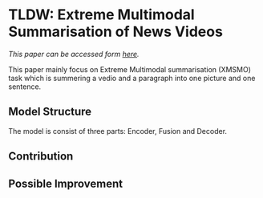 # TLDW: Extreme Multimodal Summarisation of News Videos
*This paper can be accessed form [here](https://arxiv.org/abs/2210.08481).*

This paper mainly focus on Extreme Multimodal summarisation (XMSMO) task which is summering a vedio and a paragraph into one picture and one sentence.
## Model Structure
The model is consist of three parts: Encoder, Fusion and Decoder.
## Contribution
## Possible Improvement